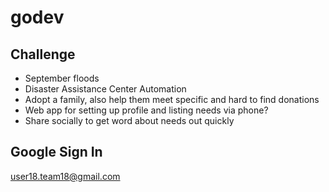 godev
=====

Challenge
---------

 - September floods
 - Disaster Assistance Center Automation
 - Adopt a family, also help them meet specific and hard to find donations
 - Web app for setting up profile and listing needs via phone?
 - Share socially to get word about needs out quickly

Google Sign In
--------------

user18.team18@gmail.com

